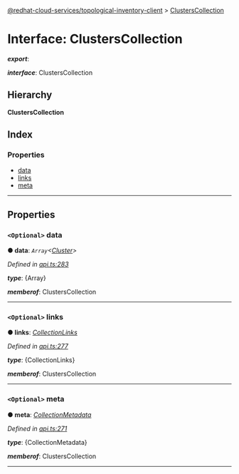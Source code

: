 [@redhat-cloud-services/topological-inventory-client](../README.md) > [ClustersCollection](../interfaces/clusterscollection.md)

# Interface: ClustersCollection

*__export__*: 

*__interface__*: ClustersCollection

## Hierarchy

**ClustersCollection**

## Index

### Properties

* [data](clusterscollection.md#data)
* [links](clusterscollection.md#links)
* [meta](clusterscollection.md#meta)

---

## Properties

<a id="data"></a>

### `<Optional>` data

**● data**: *`Array`<[Cluster](cluster.md)>*

*Defined in [api.ts:283](https://github.com/RedHatInsights/javascript-clients/blob/master/packages/topological-inventory/api.ts#L283)*

*__type__*: {Array}

*__memberof__*: ClustersCollection

___
<a id="links"></a>

### `<Optional>` links

**● links**: *[CollectionLinks](collectionlinks.md)*

*Defined in [api.ts:277](https://github.com/RedHatInsights/javascript-clients/blob/master/packages/topological-inventory/api.ts#L277)*

*__type__*: {CollectionLinks}

*__memberof__*: ClustersCollection

___
<a id="meta"></a>

### `<Optional>` meta

**● meta**: *[CollectionMetadata](collectionmetadata.md)*

*Defined in [api.ts:271](https://github.com/RedHatInsights/javascript-clients/blob/master/packages/topological-inventory/api.ts#L271)*

*__type__*: {CollectionMetadata}

*__memberof__*: ClustersCollection

___

